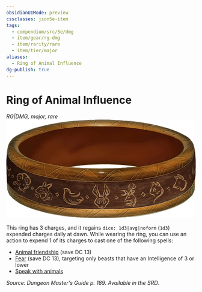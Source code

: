 ```yaml
---
obsidianUIMode: preview
cssclasses: json5e-item
tags:
  - compendium/src/5e/dmg
  - item/gear/rg-dmg
  - item/rarity/rare
  - item/tier/major
aliases:
  - Ring of Animal Influence
dg-publish: true
---
```

# Ring of Animal Influence
*RG|DMG, major, rare*  
![](https://raw.githubusercontent.com/5etools-mirror-2/5etools-img/main/items/DMG/Ring%20of%20Animal%20Influence.webp#right)  


This ring has 3 charges, and it regains `dice: 1d3|avg|noform` (`1d3`) expended charges daily at dawn. While wearing the ring, you can use an action to expend 1 of its charges to cast one of the following spells:

- [Animal friendship](/Admin/CLI/spells/animal-friendship.md) (save DC 13)  
- [Fear](/Admin/CLI/spells/fear.md) (save DC 13), targeting only beasts that have an Intelligence of 3 or lower  
- [Speak with animals](/Admin/CLI/spells/speak-with-animals.md)  

*Source: Dungeon Master's Guide p. 189. Available in the SRD.*